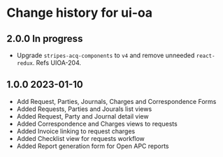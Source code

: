 # Change history for ui-oa

## 2.0.0 In progress
* Upgrade `stripes-acq-components` to `v4` and remove unneeded `react-redux`. Refs UIOA-204.

## 1.0.0 2023-01-10

* Add Request, Parties, Journals, Charges and Correspondence Forms
* Added Requests, Parties and Jourals list views
* Added Request, Party and Journal detail view
* Added Correspondence and Charges views to requests
* Added Invoice linking to request charges
* Added Checklist view for requests workflow
* Added Report generation form for Open APC reports